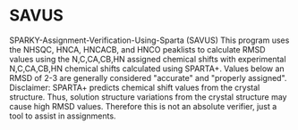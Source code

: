 # SAVUS
SPARKY-Assignment-Verification-Using-Sparta (SAVUS)
This program uses the NHSQC, HNCA, HNCACB, and HNCO peaklists to calculate RMSD values using the N,C,CA,CB,HN assigned chemical shifts
with experimental N,C,CA,CB,HN chemical shifts calculated using SPARTA+. Values below an RMSD of 2-3 are generally considered "accurate" and "properly assigned". Disclaimer: SPARTA+ predicts chemical shift values from the crystal structure. Thus, solution structure variations from the crystal structure may cause high RMSD values. Therefore this is not an absolute verifier, just a tool to assist in assignments. 
